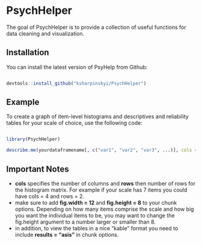 
<!-- README.md is generated from README.Rmd. Please edit that file -->

# PsychHelper

The goal of PsychHelper is to provide a collection of useful functions
for data cleaning and visualization.

## Installation

You can install the latest version of PsyHelp from Github:

``` r

devtools::install_github("ksharpinskyi/PsychHelper")
```

## Example

To create a graph of item-level histograms and descriptives and
reliability tables for your scale of choice, use the following code:

``` r

library(PsychHelper)

describe.me(yourdataframename[, c("var1", "var2", "var3", ...)], cols = x, rows = y)
```

## Important Notes

  - <b>cols</b> specifies the number of columns and <b>rows</b> then
    number of rows for the histogram matrix. For example if your scale
    has 7 items you could have cols = 4 and rows = 2.  
  - make sure to add <b>fig.width = 12</b> and <b>fig.height = 8</b> to
    your chunk options. Depending on how many items comprise the scale
    and how big you want the individual items to be, you may want to
    change the fig.height argument to a number larger or smaller than 8.
  - in addition, to view the tables in a nice “kable” format you need to
    include <b>results = “asis”</b> in chunk options.

